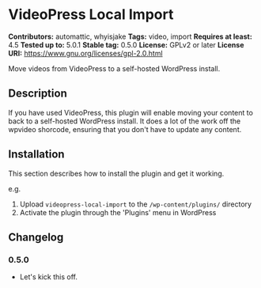 # VideoPress Local Import #
**Contributors:** automattic, whyisjake
**Tags:** video, import
**Requires at least:** 4.5
**Tested up to:** 5.0.1
**Stable tag:** 0.5.0
**License:** GPLv2 or later
**License URI:** https://www.gnu.org/licenses/gpl-2.0.html

Move videos from VideoPress to a self-hosted WordPress install.

## Description ##

If you have used VideoPress, this plugin will enable moving your content to back to a self-hosted WordPress install. It does a lot of the work off the wpvideo shorcode, ensuring that you don't have to update any content.

## Installation ##

This section describes how to install the plugin and get it working.

e.g.

1. Upload `videopress-local-import` to the `/wp-content/plugins/` directory
1. Activate the plugin through the 'Plugins' menu in WordPress

## Changelog ##

### 0.5.0 ###
* Let's kick this off.
